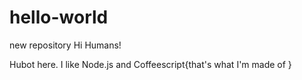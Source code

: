 # hello-world
new repository
Hi Humans!

Hubot here. I like Node.js and Coffeescript{that's what I'm made of }
